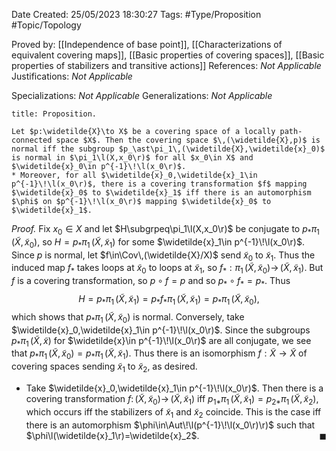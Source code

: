 <div class="topSpace"></div>

Date Created: 25/05/2023 18:30:27
Tags: #Type/Proposition #Topic/Topology

Proved by: [[Independence of base point]], [[Characterizations of equivalent covering maps]], [[Basic properties of covering spaces]], [[Basic properties of stabilizers and transitive actions]]
References: _Not Applicable_
Justifications: _Not Applicable_

Specializations: _Not Applicable_
Generalizations: _Not Applicable_

``` ad-Proposition
title: Proposition.

Let $p:\widetilde{X}\to X$ be a covering space of a locally path-connected space $X$. Then the covering space $\,(\widetilde{X},p)$ is normal iff the subgroup $p_\ast\pi_1\,(\widetilde{X},\widetilde{x}_0)$ is normal in $\pi_1\l(X,x_0\r)$ for all $x_0\in X$ and $\widetilde{x}_0\in p^{-1}\!\l(x_0\r)$.
* Moreover, for all $\widetilde{x}_0,\widetilde{x}_1\in p^{-1}\!\l(x_0\r)$, there is a covering transformation $f$ mapping $\widetilde{x}_0$ to $\widetilde{x}_1$ iff there is an automorphism $\phi$ on $p^{-1}\!\l(x_0\r)$ mapping $\widetilde{x}_0$ to $\widetilde{x}_1$.

```

<i>Proof.</i> Fix $x_0\in X$ and let $H\subgrpeq\pi_1\l(X,x_0\r)$ be conjugate to $p_\ast\pi_1\,(\widetilde{X},\widetilde{x}_0)$, so $H=p_\ast\pi_1\,(\widetilde{X},\widetilde{x}_1)$ for some $\widetilde{x}_1\in p^{-1}\!\l(x_0\r)$. Since $p$ is normal, let $f\in\Cov\,(\widetilde{X}/X)$ send $\widetilde{x}_0$ to $\widetilde{x}_1$. Thus the induced map $f_\ast$ takes loops at $\widetilde{x}_0$ to loops at $\widetilde{x}_1$, so $f_\ast:\pi_1\,(\widetilde{X},\widetilde{x}_0)\to\,(\widetilde{X},\widetilde{x}_1)$. But $f$ is a covering transformation, so $p\circ f=p$ and so $p_\ast\circ f_\ast=p_\ast$. Thus
$$\begin{equation}
    H=p_\ast\pi_1\,(\widetilde{X},\widetilde{x}_1)=p_\ast f_\ast\pi_1\,(\widetilde{X},\widetilde{x}_1)=p_\ast\pi_1\,(\widetilde{X},\widetilde{x}_0),
\end{equation}$$
which shows that $p_\ast\pi_1\,(\widetilde{X},\widetilde{x}_0)$ is normal. Conversely, take $\widetilde{x}_0,\widetilde{x}_1\in p^{-1}\!\l(x_0\r)$. Since the subgroups $p_\ast\pi_1\,(\widetilde{X},\widetilde{x})$ for $\widetilde{x}\in p^{-1}\!\l(x_0\r)$ are all conjugate, we see that $p_\ast\pi_1\,(\widetilde{X},\widetilde{x}_0)=p_\ast\pi_1\,(\widetilde{X},\widetilde{x}_1)$. Thus there is an isomorphism $f:\widetilde{X}\to\widetilde{X}$ of covering spaces sending $\widetilde{x}_1$ to $\widetilde{x}_2$, as desired.
* Take $\widetilde{x}_0,\widetilde{x}_1\in p^{-1}\!\l(x_0\r)$. Then there is a covering transformation $f:\,(\widetilde{X},\widetilde{x}_0)\to\,(\widetilde{X},\widetilde{x}_1)$ iff $p_{1\ast}\pi_1\,(\widetilde{X},\widetilde{x}_1)=p_{2\ast}\pi_1\,(\widetilde{X},\widetilde{x}_2)$, which occurs iff the stabilizers of $\widetilde{x}_1$ and $\widetilde{x}_2$ coincide. This is the case iff there is an automorphism $\phi\in\Aut\!\l(p^{-1}\!\l(x_0\r)\r)$ such that $\phi\l(\widetilde{x}_1\r)=\widetilde{x}_2$.<span style="float:right;">$\blacksquare$</span>
